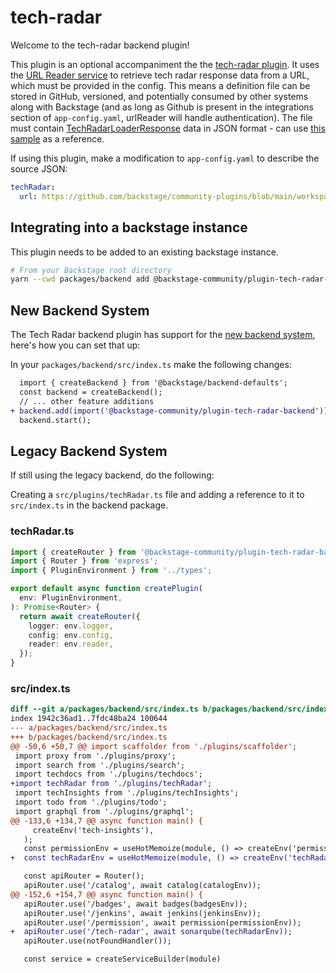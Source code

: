 # tech-radar

Welcome to the tech-radar backend plugin!

This plugin is an optional accompaniment the the [tech-radar plugin](../tech-radar/README.md). It uses the [URL Reader service](https://backstage.io/docs/backend-system/core-services/url-reader/) to retrieve tech radar response data from a URL, which must be provided in the config. This means a definition file can be stored in GitHub, versioned, and potentially consumed by other systems along with Backstage (and as long as Github is present in the integrations section of `app-config.yaml`, urlReader will handle authentication). The file must contain [TechRadarLoaderResponse](../tech-radar-common/src/schema.ts) data in JSON format - can use [this sample](../tech-radar-common/src/sampleTechRadarResponse.json) as a reference.

If using this plugin, make a modification to `app-config.yaml` to describe the source JSON:

```yaml title="app-config.yaml"
techRadar:
  url: https://github.com/backstage/community-plugins/blob/main/workspaces/tech-radar/plugins/tech-radar-common/src/sampleTechRadarResponse.json
```

## Integrating into a backstage instance

This plugin needs to be added to an existing backstage instance.

```bash
# From your Backstage root directory
yarn --cwd packages/backend add @backstage-community/plugin-tech-radar-backend
```

## New Backend System

The Tech Radar backend plugin has support for the [new backend system](https://backstage.io/docs/backend-system/), here's how you can set that up:

In your `packages/backend/src/index.ts` make the following changes:

```diff
  import { createBackend } from '@backstage/backend-defaults';
  const backend = createBackend();
  // ... other feature additions
+ backend.add(import('@backstage-community/plugin-tech-radar-backend'));
  backend.start();
```

## Legacy Backend System

If still using the legacy backend, do the following:

Creating a `src/plugins/techRadar.ts` file and adding a reference to it to `src/index.ts` in the backend package.

### techRadar.ts

```typescript
import { createRouter } from '@backstage-community/plugin-tech-radar-backend';
import { Router } from 'express';
import { PluginEnvironment } from '../types';

export default async function createPlugin(
  env: PluginEnvironment,
): Promise<Router> {
  return await createRouter({
    logger: env.logger,
    config: env.config,
    reader: env.reader,
  });
}
```

### src/index.ts

```diff
diff --git a/packages/backend/src/index.ts b/packages/backend/src/index.ts
index 1942c36ad1..7fdc48ba24 100644
--- a/packages/backend/src/index.ts
+++ b/packages/backend/src/index.ts
@@ -50,6 +50,7 @@ import scaffolder from './plugins/scaffolder';
 import proxy from './plugins/proxy';
 import search from './plugins/search';
 import techdocs from './plugins/techdocs';
+import techRadar from './plugins/techRadar';
 import techInsights from './plugins/techInsights';
 import todo from './plugins/todo';
 import graphql from './plugins/graphql';
@@ -133,6 +134,7 @@ async function main() {
     createEnv('tech-insights'),
   );
   const permissionEnv = useHotMemoize(module, () => createEnv('permission'));
+  const techRadarEnv = useHotMemoize(module, () => createEnv('techRadar'));

   const apiRouter = Router();
   apiRouter.use('/catalog', await catalog(catalogEnv));
@@ -152,6 +154,7 @@ async function main() {
   apiRouter.use('/badges', await badges(badgesEnv));
   apiRouter.use('/jenkins', await jenkins(jenkinsEnv));
   apiRouter.use('/permission', await permission(permissionEnv));
+  apiRouter.use('/tech-radar', await sonarqube(techRadarEnv));
   apiRouter.use(notFoundHandler());

   const service = createServiceBuilder(module)

```
